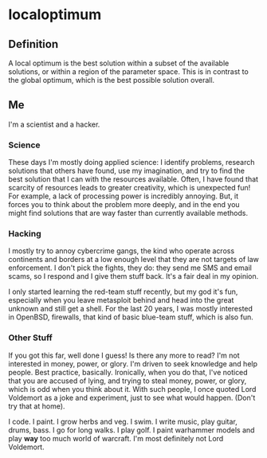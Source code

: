 # localoptimum

## Definition
A local optimum is the best solution within a subset of the available solutions, or within a region of the parameter space.  This is in contrast to the global optimum, which is the best possible solution overall.

## Me
I'm a scientist and a hacker.  

### Science 
These days I'm mostly doing applied science: I identify problems, research solutions that others have found, use my imagination, and try to find the best solution that I can with the resources available.  Often, I have found that scarcity of resources leads to greater creativity, which is unexpected fun!  For example, a lack of processing power is incredibly annoying.  But, it forces you to think about the problem more deeply, and in the end you might find solutions that are way faster than currently available methods.

### Hacking
I mostly try to annoy cybercrime gangs, the kind who operate across continents and borders at a low enough level that they are not targets of law enforcement.  I don't pick the fights, they do: they send me SMS and email scams, so I respond and I give them stuff back.  It's a fair deal in my opinion.

I only started learning the red-team stuff recently, but my god it's fun, especially when you leave metasploit behind and head into the great unknown and still get a shell.  For the last 20 years, I was mostly interested in OpenBSD, firewalls, that kind of basic blue-team stuff, which is also fun.

### Other Stuff
If you got this far, well done I guess!  Is there any more to read?  I'm not interested in money, power, or glory.  I'm driven to seek knowledge and help people.  Best practice, basically.  Ironically, when you do that, I've noticed that you are accused of lying, and trying to steal money, power, or glory, which is odd when you think about it.  With such people, I once quoted Lord Voldemort as a joke and experiment, just to see what would happen.  (Don't try that at home).

I code.  I paint.  I grow herbs and veg.  I swim.  I write music, play guitar, drums, bass.  I go for long walks.  I play golf.  I paint warhammer models and play **way** too much world of warcraft.  I'm most definitely not Lord Voldemort.
